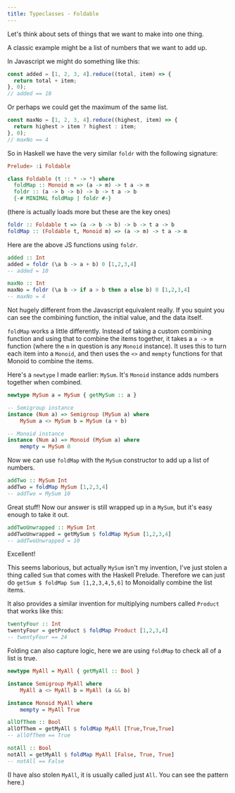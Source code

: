 ```yaml
---
title: Typeclasses - Foldable
---
```


Let's think about sets of things that we want to make into one thing.

A classic example might be a list of numbers that we want to add up.

In Javascript we might do something like this:

```javascript
const added = [1, 2, 3, 4].reduce((total, item) => {
  return total + item;
}, 0);
// added == 10
```

Or perhaps we could get the maximum of the same list.

```javascript
const maxNo = [1, 2, 3, 4].reduce((highest, item) => {
  return highest > item ? highest : item;
}, 0);
// maxNo == 4
```

So in Haskell we have the very similar `foldr` with the following signature:

```haskell
Prelude> :i Foldable
```

```haskell
class Foldable (t :: * -> *) where
  foldMap :: Monoid m => (a -> m) -> t a -> m
  foldr :: (a -> b -> b) -> b -> t a -> b
  {-# MINIMAL foldMap | foldr #-}
```

(there is actually loads more but these are the key ones)

```haskell
foldr :: Foldable t => (a -> b -> b) -> b -> t a -> b
foldMap :: (Foldable t, Monoid m) => (a -> m) -> t a -> m
```

Here are the above JS functions using `foldr`.

```haskell
added :: Int
added = foldr (\a b -> a + b) 0 [1,2,3,4]
-- added = 10
```

```haskell
maxNo :: Int
maxNo = foldr (\a b -> if a > b then a else b) 0 [1,2,3,4]
-- maxNo = 4
```

Not hugely different from the Javascript equivalent really. If you squint you can see the combining function, the initial value, and the data itself.

`foldMap` works a little differently. Instead of taking a custom combining function and using that to combine the items together, it takes a `a -> m` function (where the `m` in question is any `Monoid` instance). It uses this to turn each item into a `Monoid`, and then uses the `<>` and `mempty` functions for that Monoid to combine the items.

Here's a `newtype` I made earlier: `MySum`. It's `Monoid` instance adds numbers together when combined.

```haskell
newtype MySum a = MySum { getMySum :: a }

-- Semigroup instance
instance (Num a) => Semigroup (MySum a) where
    MySum a <> MySum b = MySum (a + b)

-- Monoid instance
instance (Num a) => Monoid (MySum a) where
    mempty = MySum 0
```

Now we can use `foldMap` with the `MySum` constructor to add up a list of numbers.

```haskell
addTwo :: MySum Int
addTwo = foldMap MySum [1,2,3,4]
-- addTwo = MySum 10
```

Great stuff! Now our answer is still wrapped up in a `MySum`, but it's easy enough to take it out.

```haskell
addTwoUnwrapped :: MySum Int
addTwoUnwrapped = getMySum $ foldMap MySum [1,2,3,4]
-- addTwoUnwrapped = 10
```

Excellent!

This seems laborious, but actually `MySum` isn't my invention, I've just stolen a thing called `Sum` that comes with the Haskell Prelude. Therefore we can just do `getSum $ foldMap Sum [1,2,3,4,5,6]` to Monoidally combine the list items.

It also provides a similar invention for multiplying numbers called `Product` that works like this:

```haskell
twentyFour :: Int
twentyFour = getProduct $ foldMap Product [1,2,3,4]
-- twentyFour == 24
```

Folding can also capture logic, here we are using `foldMap` to check all of a list is true.

```haskell
newtype MyAll = MyAll { getMyAll :: Bool }

instance Semigroup MyAll where
    MyAll a <> MyAll b = MyAll (a && b)

instance Monoid MyAll where
    mempty = MyAll True

allOfThem :: Bool
allOfThem = getMyAll $ foldMap MyAll [True,True,True]
-- allOfThem == True

notAll :: Bool
notAll = getMyAll $ foldMap MyAll [False, True, True]
-- notAll == False
```

(I have also stolen `MyAll`, it is usually called just `All`. You can see the pattern here.)
